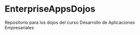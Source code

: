 # EnterpriseAppsDojos
Repositorio para los dojos del curso Desarrollo de Aplicaciones Empresariales
